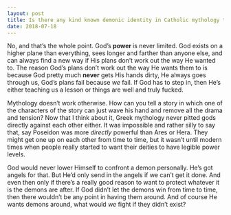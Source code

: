 ```yaml
---
layout: post
title: Is there any kind known demonic identity in Catholic mythology that is immune to divine power?
date: 2018-07-18
---
```


<p>No, and that’s the whole point. God’s <b>power </b>is never limited. God exists on a higher plane than everything, sees longer and farther than anyone else, and can always find a new way if His plans don’t work out the way He wanted to. The reason God’s plans don’t work out the way He wants them to is because God pretty much <b>never</b> gets His hands dirty, He always goes through us, God’s plans fail because <i>we</i> fail. If God has to step in, then He’s either teaching us a lesson or things are well and truly fucked.</p><p>Mythology doesn’t work otherwise. How can you tell a story in which one of the characters of the story can just wave his hand and remove all the drama and tension? Now that I think about it, Greek mythology never pitted gods directly against each other either. It was impossible and rather silly to say that, say Poseidon was more <i>directly</i> powerful than Ares or Hera. They might get one up on each other from time to time, but it wasn’t until modern times when people really started to want their deities to have legible power levels.</p><p>God would never lower Himself to confront a demon personally. He’s got angels for that. But He’d only send in the angels if we can’t get it done. And even then only if there’s a really good reason to want to protect whatever it is the demons are after. If God didn’t let the demons win from time to time, then there wouldn’t be any point in having them around. And of course He wants demons around, what would <i>we</i> fight if they didn’t exist?</p>
